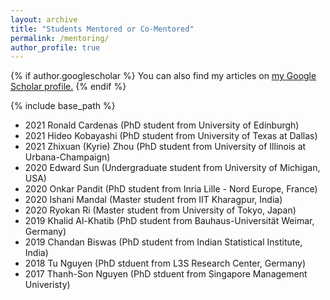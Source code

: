 ```yaml
---
layout: archive
title: "Students Mentored or Co-Mentored"
permalink: /mentoring/
author_profile: true
---
```


{% if author.googlescholar %}
  You can also find my articles on <u><a href="{{author.googlescholar}}">my Google Scholar profile</a>.</u>
{% endif %}

{% include base_path %}
- 2021 Ronald Cardenas (PhD student from University of Edinburgh)
- 2021 Hideo Kobayashi (PhD student from University of Texas at Dallas)
- 2021 Zhixuan (Kyrie) Zhou (PhD student from University of Illinois at Urbana-Champaign) 
- 2020 Edward Sun (Undergraduate student from University of Michigan, USA) 
- 2020 Onkar Pandit (PhD student from Inria Lille - Nord Europe, France) 
- 2020 Ishani Mandal (Master student from IIT Kharagpur, India)
- 2020 Ryokan Ri (Master student from University of Tokyo, Japan)
- 2019 Khalid Al-Khatib (PhD student from Bauhaus-Universität Weimar, Germany) 
- 2019 Chandan Biswas (PhD student from Indian Statistical Institute, India)
- 2018 Tu Nguyen (PhD stduent from L3S Research Center, Germany)
- 2017 Thanh-Son Nguyen (PhD stduent from Singapore Management Univeristy)




